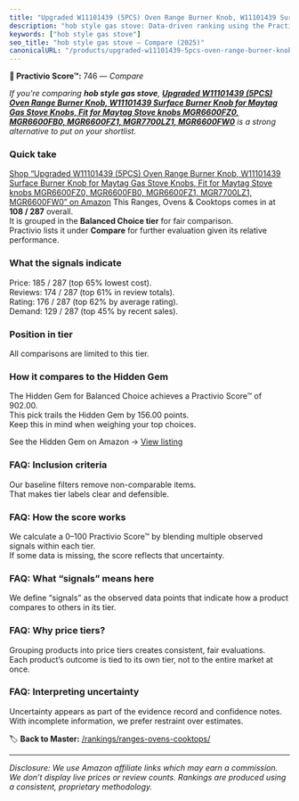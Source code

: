 ```yaml
---
title: "Upgraded W11101439 (5PCS) Oven Range Burner Knob, W11101439 Surface Burner Knob for Maytag Gas Stove Knobs, Fit for Maytag Stove knobs MGR6600FZ0, MGR6600FB0, MGR6600FZ1, MGR7700LZ1, MGR6600FW0"
description: "hob style gas stove: Data-driven ranking using the Practivio Score™. Positioned by quality, value, demand, findability, momentum."
keywords: ["hob style gas stove"]
seo_title: "hob style gas stove — Compare (2025)"
canonicalURL: "/products/upgraded-w11101439-5pcs-oven-range-burner-knob-w11101439-surface-burner-knob-for-maytag-gas-stove-knobs-fit-for-maytag-stove-knobs-mgr6600fz0-mgr6600fb0-mgr6600fz1-mgr7700lz1-mgr6600fw0-B0DHC6Y8B4/"
---
```


**🛒 Practivio Score™:** 746 — _Compare_


*If you're comparing **hob style gas stove**, **[Upgraded W11101439 (5PCS) Oven Range Burner Knob, W11101439 Surface Burner Knob for Maytag Gas Stove Knobs, Fit for Maytag Stove knobs MGR6600FZ0, MGR6600FB0, MGR6600FZ1, MGR7700LZ1, MGR6600FW0](https://www.amazon.com/dp/B0DHC6Y8B4?tag=practivio-20)** is a strong alternative to put on your shortlist.*
### Quick take
[Shop “Upgraded W11101439 (5PCS) Oven Range Burner Knob, W11101439 Surface Burner Knob for Maytag Gas Stove Knobs, Fit for Maytag Stove knobs MGR6600FZ0, MGR6600FB0, MGR6600FZ1, MGR7700LZ1, MGR6600FW0” on Amazon](https://www.amazon.com/dp/B0DHC6Y8B4?tag=practivio-20)
This Ranges, Ovens & Cooktops comes in at **108 / 287** overall.  
It is grouped in the **Balanced Choice tier** for fair comparison.  
Practivio lists it under **Compare** for further evaluation given its relative performance.

### What the signals indicate
Price: 185 / 287 (top 65% lowest cost).  
Reviews: 174 / 287 (top 61% in review totals).  
Rating: 176 / 287 (top 62% by average rating).  
Demand: 129 / 287 (top 45% by recent sales).

### Position in tier
All comparisons are limited to this tier.

### How it compares to the Hidden Gem
The Hidden Gem for Balanced Choice achieves a Practivio Score™ of 902.00.  
This pick trails the Hidden Gem by 156.00 points.  
Keep this in mind when weighing your top choices.  

See the Hidden Gem on Amazon → [View listing](https://www.amazon.com/dp/B0824W5FWS?tag=practivio-20)

### FAQ: Inclusion criteria
Our baseline filters remove non-comparable items.  
That makes tier labels clear and defensible.

### FAQ: How the score works
We calculate a 0–100 Practivio Score™ by blending multiple observed signals within each tier.  
If some data is missing, the score reflects that uncertainty.

### FAQ: What “signals” means here
We define “signals” as the observed data points that indicate how a product compares to others in its tier.

### FAQ: Why price tiers?
Grouping products into price tiers creates consistent, fair evaluations.  
Each product’s outcome is tied to its own tier, not to the entire market at once.

### FAQ: Interpreting uncertainty
Uncertainty appears as part of the evidence record and confidence notes.  
With incomplete information, we prefer restraint over estimates.

<!-- Missing template for Compare/CompareWithinPriceClass -->


🏷️ **Back to Master:** [/rankings/ranges-ovens-cooktops/](/rankings/ranges-ovens-cooktops/)

---
_Disclosure: We use Amazon affiliate links which may earn a commission. We don’t display live prices or review counts. Rankings are produced using a consistent, proprietary methodology._
